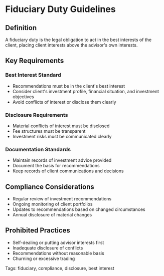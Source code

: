 # Fiduciary Duty Guidelines

## Definition
A fiduciary duty is the legal obligation to act in the best interests of the client, placing client interests above the advisor's own interests.

## Key Requirements

### Best Interest Standard
- Recommendations must be in the client's best interest
- Consider client's investment profile, financial situation, and investment objectives
- Avoid conflicts of interest or disclose them clearly

### Disclosure Requirements
- Material conflicts of interest must be disclosed
- Fee structures must be transparent
- Investment risks must be communicated clearly

### Documentation Standards
- Maintain records of investment advice provided
- Document the basis for recommendations
- Keep records of client communications and decisions

## Compliance Considerations
- Regular review of investment recommendations
- Ongoing monitoring of client portfolios
- Updates to recommendations based on changed circumstances
- Annual disclosure of material changes

## Prohibited Practices
- Self-dealing or putting advisor interests first
- Inadequate disclosure of conflicts
- Recommendations without reasonable basis
- Churning or excessive trading

Tags: fiduciary, compliance, disclosure, best interest